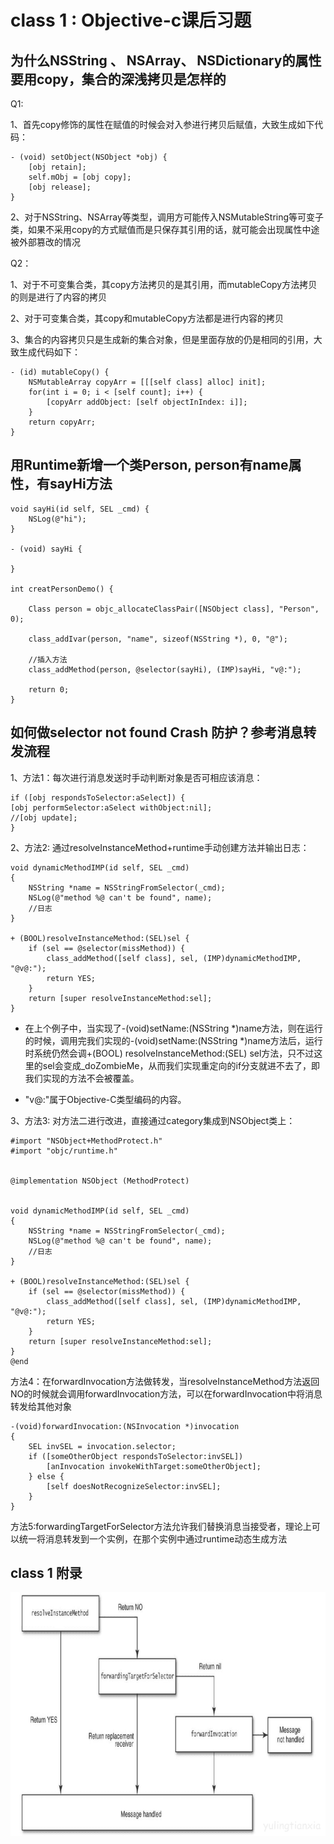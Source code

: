 # class 1 : Objective-c课后习题

## 为什么NSString 、 NSArray、 NSDictionary的属性要用copy，集合的深浅拷贝是怎样的

Q1:

1、首先copy修饰的属性在赋值的时候会对入参进行拷贝后赋值，大致生成如下代码：
```
- (void) setObject(NSObject *obj) {
    [obj retain];
    self.mObj = [obj copy];
    [obj release];
}
```

2、对于NSString、NSArray等类型，调用方可能传入NSMutableString等可变子类，如果不采用copy的方式赋值而是只保存其引用的话，就可能会出现属性中途被外部篡改的情况

Q2：

1、对于不可变集合类，其copy方法拷贝的是其引用，而mutableCopy方法拷贝的则是进行了内容的拷贝

2、对于可变集合类，其copy和mutableCopy方法都是进行内容的拷贝

3、集合的内容拷贝只是生成新的集合对象，但是里面存放的仍是相同的引用，大致生成代码如下：
```
- (id) mutableCopy() {
    NSMutableArray copyArr = [[[self class] alloc] init];
    for(int i = 0; i < [self count]; i++) {
        [copyArr addObject: [self objectInIndex: i]];
    }
    return copyArr;
}
```


## 用Runtime新增一个类Person, person有name属性，有sayHi方法

```
void sayHi(id self, SEL _cmd) {
    NSLog(@"hi");
}

- (void) sayHi {
    
}

int creatPersonDemo() {
    
    Class person = objc_allocateClassPair([NSObject class], "Person", 0);
    
    class_addIvar(person, "name", sizeof(NSString *), 0, "@");
    
    //插入方法
    class_addMethod(person, @selector(sayHi), (IMP)sayHi, "v@:");
    
    return 0;
}
```

## 如何做selector not found Crash 防护？参考消息转发流程

1、方法1：每次进行消息发送时手动判断对象是否可相应该消息：
```
if ([obj respondsToSelector:aSelect]) {
[obj performSelector:aSelect withObject:nil];
//[obj update];
}  
```

2、方法2: 通过resolveInstanceMethod+runtime手动创建方法并输出日志：
```
void dynamicMethodIMP(id self, SEL _cmd)
{
    NSString *name = NSStringFromSelector(_cmd);
    NSLog(@"method %@ can't be found", name);
    //日志
}

+ (BOOL)resolveInstanceMethod:(SEL)sel {
    if (sel == @selector(missMethod)) {
        class_addMethod([self class], sel, (IMP)dynamicMethodIMP, "@v@:");
        return YES;
    }
    return [super resolveInstanceMethod:sel];
}
```

* 在上个例子中，当实现了-(void)setName:(NSString *)name方法，则在运行的时候，调用完我们实现的-(void)setName:(NSString *)name方法后，运行时系统仍然会调+(BOOL) resolveInstanceMethod:(SEL) sel方法，只不过这里的sel会变成_doZombieMe，从而我们实现重定向的if分支就进不去了，即我们实现的方法不会被覆盖。

* "v@:"属于Objective-C类型编码的内容。


3、方法3: 对方法二进行改进，直接通过category集成到NSObject类上：
```
#import "NSObject+MethodProtect.h"
#import "objc/runtime.h"


@implementation NSObject (MethodProtect)


void dynamicMethodIMP(id self, SEL _cmd)
{
    NSString *name = NSStringFromSelector(_cmd);
    NSLog(@"method %@ can't be found", name);
    //日志
}

+ (BOOL)resolveInstanceMethod:(SEL)sel {
    if (sel == @selector(missMethod)) {
        class_addMethod([self class], sel, (IMP)dynamicMethodIMP, "@v@:");
        return YES;
    }
    return [super resolveInstanceMethod:sel];
}
@end
```

方法4：在forwardInvocation方法做转发，当resolveInstanceMethod方法返回NO的时候就会调用forwardInvocation方法，可以在forwardInvocation中将消息转发给其他对象

```
-(void)forwardInvocation:(NSInvocation *)invocation
{
    SEL invSEL = invocation.selector;
    if ([someOtherObject respondsToSelector:invSEL])
        [anInvocation invokeWithTarget:someOtherObject];
    } else {
        [self doesNotRecognizeSelector:invSEL]; 
    }                                                                          
}
```

方法5:forwardingTargetForSelector方法允许我们替换消息当接受者，理论上可以统一将消息转发到一个实例，在那个实例中通过runtime动态生成方法

## class 1 附录

![image.png](img/img22.jpg)
